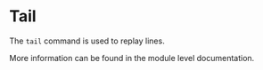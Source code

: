 # Tail

The `tail` command is used to replay lines.

More information can be found in the module level documentation.
